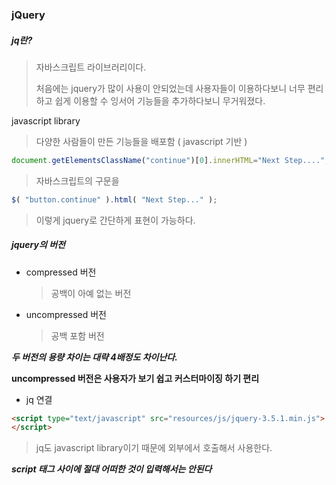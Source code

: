 ### jQuery



##### jq란?

> 자바스크립트 라이브러리이다.
>
> 처음에는 jquery가 많이 사용이 안되었는데 사용자들이 이용하다보니 너무 편리하고 쉽게 이용할 수 잉서어 기능들을 추가하다보니 무거워졌다.



javascript library

> 다양한 사람들이 만든 기능들을 배포함 ( javascript 기반 )



```javascript
document.getElementsClassName("continue")[0].innerHTML="Next Step...."; 
```

> 자바스크립트의 구문을

```javascript
$( "button.continue" ).html( "Next Step..." );
```

> 이렇게 jquery로 간단하게 표현이 가능하다.



##### jquery의 버전

- compressed 버전

  > 공백이 아예 없는 버전

- uncompressed 버전

  > 공백 포함 버전

***두 버전의 용량 차이는 대략  4배정도 차이난다.***

**uncompressed 버전은 사용자가 보기 쉽고 커스터마이징 하기 편리**



- jq 연결

```html
<script type="text/javascript" src="resources/js/jquery-3.5.1.min.js">
</script>
```

> jq도 javascript library이기 때문에 외부에서 호출해서 사용한다.

***script 태그 사이에 절대 어떠한 것이 입력해서는 안된다***